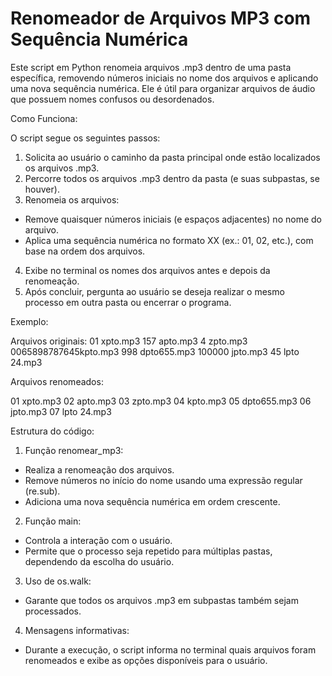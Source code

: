 # Renomeador de Arquivos MP3 com Sequência Numérica

Este script em Python renomeia arquivos .mp3 dentro de uma pasta específica, removendo números iniciais no nome dos arquivos e aplicando uma nova sequência numérica. Ele é útil para organizar arquivos de áudio que possuem nomes confusos ou desordenados.

Como Funciona:

O script segue os seguintes passos:

1. Solicita ao usuário o caminho da pasta principal onde estão localizados os arquivos .mp3.
2. Percorre todos os arquivos .mp3 dentro da pasta (e suas subpastas, se houver).
3. Renomeia os arquivos:
- Remove quaisquer números iniciais (e espaços adjacentes) no nome do arquivo.
- Aplica uma sequência numérica no formato XX (ex.: 01, 02, etc.), com base na ordem dos arquivos.
4. Exibe no terminal os nomes dos arquivos antes e depois da renomeação.
5. Após concluir, pergunta ao usuário se deseja realizar o mesmo processo em outra pasta ou encerrar o programa.

Exemplo:

Arquivos originais:
01 xpto.mp3
157 apto.mp3
4 zpto.mp3
0065898787645kpto.mp3
998 dpto655.mp3
100000 jpto.mp3
45 lpto 24.mp3


Arquivos renomeados:

01 xpto.mp3
02 apto.mp3
03 zpto.mp3
04 kpto.mp3
05 dpto655.mp3
06 jpto.mp3
07 lpto 24.mp3



Estrutura do código:

1. Função renomear_mp3:

- Realiza a renomeação dos arquivos.
- Remove números no início do nome usando uma expressão regular (re.sub).
- Adiciona uma nova sequência numérica em ordem crescente.

2. Função main:

- Controla a interação com o usuário.
- Permite que o processo seja repetido para múltiplas pastas, dependendo da escolha do usuário.

3. Uso de os.walk:

- Garante que todos os arquivos .mp3 em subpastas também sejam processados.

4. Mensagens informativas:

- Durante a execução, o script informa no terminal quais arquivos foram renomeados e exibe as opções disponíveis para o usuário.




